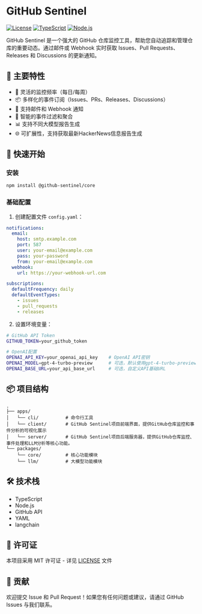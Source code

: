# GitHub Sentinel

[![License](https://img.shields.io/badge/license-MIT-blue.svg)](LICENSE)
[![TypeScript](https://img.shields.io/badge/lang-typescript-blue.svg)](https://www.typescriptlang.org/)
[![Node.js](https://img.shields.io/badge/node-%3E%3D14-brightgreen.svg)](https://nodejs.org/)

GitHub Sentinel 是一个强大的 GitHub 仓库监控工具，帮助您自动追踪和管理仓库的重要动态。通过邮件或 Webhook 实时获取 Issues、Pull Requests、Releases 和 Discussions 的更新通知。

## 🌟 主要特性

- 🔄 灵活的监控频率（每日/每周）
- 📦 多样化的事件订阅（Issues、PRs、Releases、Discussions）
- 📧 支持邮件和 Webhook 通知
- 🎯 智能的事件过滤和聚合
- 📊 支持不同大模型报告生成
- 🌐 可扩展性，支持获取最新HackerNews信息报告生成

## 🚀 快速开始

### 安装

```bash
npm install @github-sentinel/core
```

### 基础配置

1. 创建配置文件 `config.yaml`：

```yaml
notifications:
  email:
    host: smtp.example.com
    port: 587
    user: your-email@example.com
    pass: your-password
    from: your-email@example.com
  webhook:
    url: https://your-webhook-url.com

subscriptions:
  defaultFrequency: daily
  defaultEventTypes:
    - issues
    - pull_requests
    - releases
```

2. 设置环境变量：

```bash
# GitHub API Token
GITHUB_TOKEN=your_github_token

# OpenAI配置
OPENAI_API_KEY=your_openai_api_key    # OpenAI API密钥
OPENAI_MODEL=gpt-4-turbo-preview      # 可选，默认使用gpt-4-turbo-preview
OPENAI_BASE_URL=your_api_base_url     # 可选，自定义API基础URL
```



## 📦 项目结构

```
.
├── apps/
│   └── cli/          # 命令行工具
│   └── client/       # GitHub Sentinel项目前端界面，提供GitHub仓库监控和事件分析的可视化展示
│   └── server/       # GitHub Sentinel项目后端服务器，提供GitHub仓库监控、事件处理和LLM分析等核心功能。
└── packages/
    └── core/         # 核心功能模块
    └── llm/          # 大模型功能模块
```

## 🛠️ 技术栈

- TypeScript
- Node.js
- GitHub API
- YAML
- langchain

## 📄 许可证

本项目采用 MIT 许可证 - 详见 [LICENSE](LICENSE) 文件

## 🤝 贡献

欢迎提交 Issue 和 Pull Request！如果您有任何问题或建议，请通过 GitHub Issues 与我们联系。
